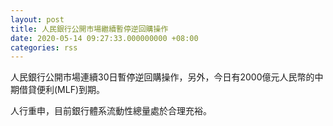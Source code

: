 ```yaml
---
layout: post
title: 人民銀行公開市場繼續暫停逆回購操作
date: 2020-05-14 09:27:33.000000000 +08:00
categories: rss
---
```


人民銀行公開市場連續30日暫停逆回購操作，另外，今日有2000億元人民幣的中期借貸便利(MLF)到期。

人行重申，目前銀行體系流動性總量處於合理充裕。
